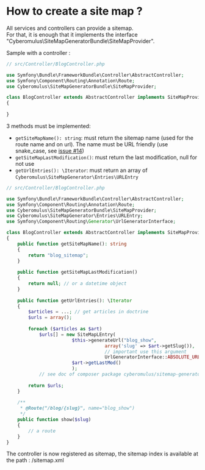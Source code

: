 # How to create a site map ?

All services and controllers can provide a sitemap.  
For that, it is enough that it implements the interface "Cyberomulus\SiteMapGeneratorBundle\SiteMapProvider".

Sample with a controller :

```php
// src/Controller/BlogController.php

use Symfony\Bundle\FrameworkBundle\Controller\AbstractController;
use Symfony\Component\Routing\Annotation\Route;
use Cyberomulus\SiteMapGeneratorBundle\SiteMapProvider;

class BlogController extends AbstractController implements SiteMapProvider
{
    
}
```

3 methods must be implemented:
* `getSiteMapName(): string`: must return the sitemap name (used for the route name and on url). The name must be URL friendly (use snake_case, see [issue #14](https://github.com/cyberomulus/SiteMapGeneratorBundle/issues/14)) 
* `getSiteMapLastModification()`: must return the last modification, null for not use
* `getUrlEntries(): \Iterator`: must return an array of `Cyberomulus\SiteMapGenerator\Entries\URLEntry`

```php
// src/Controller/BlogController.php

use Symfony\Bundle\FrameworkBundle\Controller\AbstractController;
use Symfony\Component\Routing\Annotation\Route;
use Cyberomulus\SiteMapGeneratorBundle\SiteMapProvider;
use Cyberomulus\SiteMapGenerator\Entries\URLEntry;
use Symfony\Component\Routing\Generator\UrlGeneratorInterface;

class BlogController extends AbstractController implements SiteMapProvider
{
    public function getSiteMapName(): string
    {
    	return "blog_sitemap";
    }
    
    public function getSiteMapLastModification()
    {
    	return null; // or a datetime object
    }
    
    public function getUrlEntries(): \Iterator
    {
    	$articles = ...; // get articles in doctrine
    	$urls = array();
    	
    	foreach ($articles as $art)
    		$urls[] = new SiteMapLEntry(
    					$this->generateUrl("blog_show", 
    								array('slug' => $art->getSlug()),
    								// important use this argument
    								UrlGeneratorInterface::ABSOLUTE_URL), 
    					$art->getLastMod()
    					);
    		// see doc of composer package cyberomulus/sitemap-generator for create a complete SiteMapLEntry and include image for Google extra
    	
    	return $urls;
    }
    
    /**
     * @Route("/blog/{slug}", name="blog_show")
     */
    public function show($slug)
    {
    	// a route
    }
}
```

The controller is now registered as sitemap, the sitemap index is available at the path : /sitemap.xml